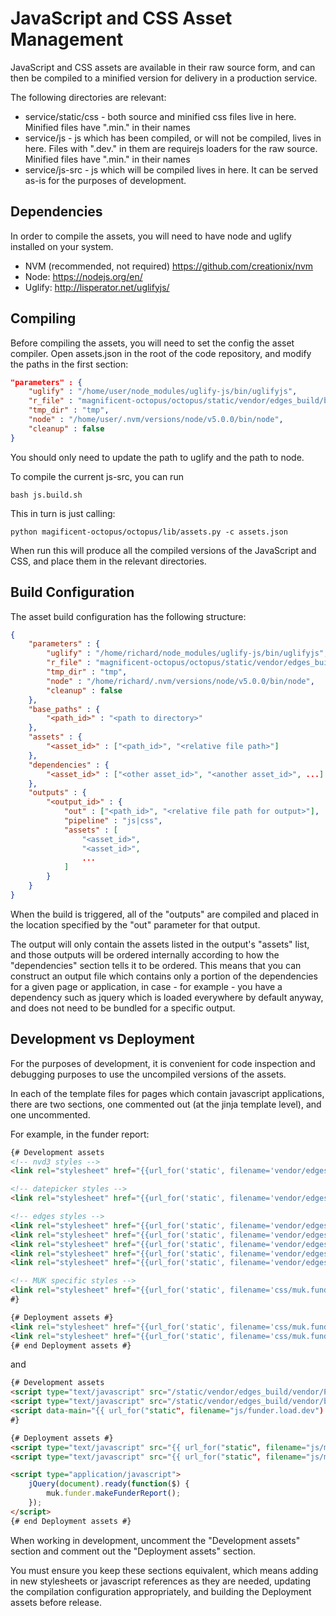 # JavaScript and CSS Asset Management

JavaScript and CSS assets are available in their raw source form, and can then be compiled
 to a minified version for delivery in a production service.
 
The following directories are relevant:

* service/static/css - both source and minified css files live in here.  Minified files have ".min." in their names
* service/js - js which has been compiled, or will not be compiled, lives in here.  Files with ".dev." in them are requirejs loaders for the raw source.  Minified files have ".min." in their names
* service/js-src - js which will be compiled lives in here.  It can be served as-is for the purposes of development.

## Dependencies

In order to compile the assets, you will need to have node and uglify installed on your system.

* NVM (recommended, not required) https://github.com/creationix/nvm
* Node: https://nodejs.org/en/
* Uglify: http://lisperator.net/uglifyjs/

## Compiling

Before compiling the assets, you will need to set the config the asset compiler.  Open assets.json in the root of the code repository, and modify the
paths in the first section:

```json
"parameters" : {
    "uglify" : "/home/user/node_modules/uglify-js/bin/uglifyjs",
    "r_file" : "magnificent-octopus/octopus/static/vendor/edges_build/build/r.js",
    "tmp_dir" : "tmp",
    "node" : "/home/user/.nvm/versions/node/v5.0.0/bin/node",
    "cleanup" : false
}
```

You should only need to update the path to uglify and the path to node.

To compile the current js-src, you can run

    bash js.build.sh
    
This in turn is just calling:

    python magificent-octopus/octopus/lib/assets.py -c assets.json

When run this will produce all the compiled versions of the JavaScript and CSS, and place them in the relevant directories.

## Build Configuration

The asset build configuration has the following structure:

```json
{
	"parameters" : {
		"uglify" : "/home/richard/node_modules/uglify-js/bin/uglifyjs",
		"r_file" : "magnificent-octopus/octopus/static/vendor/edges_build/build/r.js",
		"tmp_dir" : "tmp",
		"node" : "/home/richard/.nvm/versions/node/v5.0.0/bin/node",
		"cleanup" : false
	},
	"base_paths" : {
		"<path_id>" : "<path to directory>"
	},
	"assets" : {
		"<asset_id>" : ["<path_id>", "<relative file path>"]
	},
	"dependencies" : {
		"<asset_id>" : ["<other asset_id>", "<another asset_id>", ...]
	},
	"outputs" : {
		"<output_id>" : {
			"out" : ["<path_id>", "<relative file path for output>"],
			"pipeline" : "js|css",
			"assets" : [
				"<asset_id>",
				"<asset_id>", 
				...
			]
		}
	}
}
```

When the build is triggered, all of the "outputs" are compiled and placed in the location specified by the "out" parameter for that output.

The output will only contain the assets listed in the output's "assets" list, and those outputs will be ordered internally according to how the "dependencies" section 
tells it to be ordered.  This means that you can construct an output file which contains only a portion of the dependencies for a given page or application, in case - for example -
you have a dependency such as jquery which is loaded everywhere by default anyway, and does not need to be bundled for a specific output.


## Development vs Deployment

For the purposes of development, it is convenient for code inspection and debugging purposes to use the uncompiled versions of the assets.

In each of the template files for pages which contain javascript applications, there are two sections, one commented out (at the jinja template
level), and one uncommented.

For example, in the funder report:

```html
{# Development assets
<!-- nvd3 styles -->
<link rel="stylesheet" href="{{url_for('static', filename='vendor/edges_build/vendor/nvd3-1.8.1/nv.d3.css')}}">

<!-- datepicker styles -->
<link rel="stylesheet" href="{{url_for('static', filename='vendor/edges_build/vendor/bootstrap-daterangepicker-2.1.22/daterangepicker.css')}}">

<!-- edges styles -->
<link rel="stylesheet" href="{{url_for('static', filename='vendor/edges_build/css/bs3.BSMultiDateRange.css')}}">
<link rel="stylesheet" href="{{url_for('static', filename='vendor/edges_build/css/bs3.NSeparateORTermSelectorRenderer.css')}}">
<link rel="stylesheet" href="{{url_for('static', filename='vendor/edges_build/css/bs3.ORTermSelectorRenderer.css')}}">
<link rel="stylesheet" href="{{url_for('static', filename='vendor/edges_build/css/bs3.SearchingNotificationRenderer.css')}}">
<link rel="stylesheet" href="{{url_for('static', filename='vendor/edges_build/css/bs3.TabularResultsRenderer.css')}}">

<!-- MUK specific styles -->
<link rel="stylesheet" href="{{url_for('static', filename='css/muk.funder.css')}}">
#}

{# Deployment assets #}
<link rel="stylesheet" href="{{url_for('static', filename='css/muk.funder.dep.min.css')}}">
<link rel="stylesheet" href="{{url_for('static', filename='css/muk.funder.min.css')}}">
{# end Deployment assets #}
```

and

```html
{# Development assets
<script type="text/javascript" src="/static/vendor/edges_build/vendor/PapaParse-4.1.2/papaparse.min.js"></script>
<script type="text/javascript" src="/static/vendor/edges_build/vendor/bootstrap-daterangepicker-2.1.22/moment.min.js"></script>
<script data-main="{{ url_for("static", filename="js/funder.load.dev") }}" src="{{ url_for("static", filename="vendor/edges_build/build/require.js") }}"></script>
#}

{# Deployment assets #}
<script type="text/javascript" src="{{ url_for("static", filename="js/muk.funder.dep.min.js") }}"></script>
<script type="text/javascript" src="{{ url_for("static", filename="js/muk.funder.min.js") }}"></script>

<script type="application/javascript">
    jQuery(document).ready(function($) {
        muk.funder.makeFunderReport();
    });
</script>
{# end Deployment assets #}
```

When working in development, uncomment the "Development assets" section and comment out the "Deployment assets" section.

You must ensure you keep these sections equivalent, which means adding in new stylesheets or javascript references as they are needed,
updating the compilation configuration appropriately, and building the Deployment assets before release.

